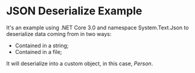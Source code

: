 # JSON Deserialize Example

It's an example using .NET Core 3.0 and namespace System.Text.Json to deserialize data coming from in two ways:

- Contained in a string;
- Contained in a file;

It will deserialize into a custom object, in this case, *Person*.
